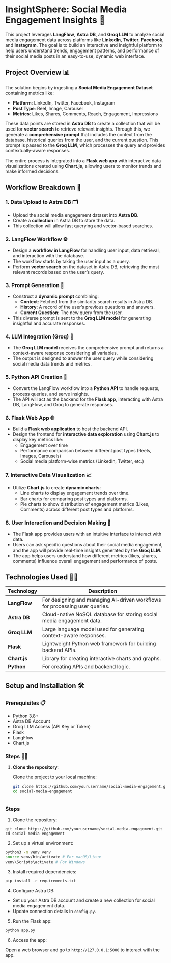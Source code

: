 # InsightSphere: Social Media Engagement Insights 🚀

This project leverages **LangFlow**, **Astra DB**, and **Groq LLM** to analyze social media engagement data across platforms like **LinkedIn**, **Twitter**, **Facebook**, and **Instagram**. The goal is to build an interactive and insightful platform to help users understand trends, engagement patterns, and performance of their social media posts in an easy-to-use, dynamic web interface.

## Project Overview 📊

The solution begins by ingesting a **Social Media Engagement Dataset** containing metrics like:

- **Platform**: LinkedIn, Twitter, Facebook, Instagram
- **Post Type**: Reel, Image, Carousel
- **Metrics**: Likes, Shares, Comments, Reach, Engagement, Impressions

These data points are stored in **Astra DB** to create a collection that will be used for **vector search** to retrieve relevant insights. Through this, we generate a **comprehensive prompt** that includes the context from the database, historical queries from the user, and the current question. This prompt is passed to the **Groq LLM**, which processes the query and provides contextually-aware responses.

The entire process is integrated into a **Flask web app** with interactive data visualizations created using **Chart.js**, allowing users to monitor trends and make informed decisions.

## Workflow Breakdown 🔄

### 1. **Data Upload to Astra DB** 🗂️

- Upload the social media engagement dataset into **Astra DB**.
- Create a **collection** in Astra DB to store the data.
- This collection will allow fast querying and vector-based searches.

### 2. **LangFlow Workflow** ⚙️

- Design a **workflow in LangFlow** for handling user input, data retrieval, and interaction with the database.
- The workflow starts by taking the user input as a query.
- Perform **vector search** on the dataset in Astra DB, retrieving the most relevant records based on the user’s query.

### 3. **Prompt Generation** 📝

- Construct a **dynamic prompt** combining:
  - **Context**: Fetched from the similarity search results in Astra DB.
  - **History**: A record of the user’s previous questions and answers.
  - **Current Question**: The new query from the user.
- This diverse prompt is sent to the **Groq LLM model** for generating insightful and accurate responses.

### 4. **LLM Integration (Groq)** 🤖

- The **Groq LLM model** receives the comprehensive prompt and returns a context-aware response considering all variables.
- The output is designed to answer the user query while considering social media data trends and metrics.

### 5. **Python API Creation** 🐍

- Convert the LangFlow workflow into a **Python API** to handle requests, process queries, and serve insights.
- The API will act as the backend for the **Flask app**, interacting with Astra DB, LangFlow, and Groq to generate responses.

### 6. **Flask Web App** 🌐

- Build a **Flask web application** to host the backend API.
- Design the frontend for **interactive data exploration** using **Chart.js** to display key metrics like:
  - Engagement over time
  - Performance comparison between different post types (Reels, Images, Carousels)
  - Social media platform-wise metrics (LinkedIn, Twitter, etc.)

### 7. **Interactive Data Visualization** 📈

- Utilize **Chart.js** to create **dynamic charts**:
  - Line charts to display engagement trends over time.
  - Bar charts for comparing post types and platforms.
  - Pie charts to show distribution of engagement metrics (Likes, Comments) across different post types and platforms.

### 8. **User Interaction and Decision Making** 💬

- The Flask app provides users with an intuitive interface to interact with data.
- Users can ask specific questions about their social media engagement, and the app will provide real-time insights generated by the **Groq LLM**.
- The app helps users understand how different metrics (likes, shares, comments) influence overall engagement and performance of posts.

## Technologies Used 🧑‍💻

| Technology       | Description                                                                 |
|------------------|-----------------------------------------------------------------------------|
| **LangFlow**         | For designing and managing AI-driven workflows for processing user queries. |
| **Astra DB**         | Cloud-native NoSQL database for storing social media engagement data.       |
| **Groq LLM**         | Large language model used for generating context-aware responses.           |
| **Flask**            | Lightweight Python web framework for building backend APIs.                 |
| **Chart.js**         | Library for creating interactive charts and graphs.                         |
| **Python**           | For creating APIs and backend logic.                                       |

## Setup and Installation 🛠️

### Prerequisites 📋

- Python 3.8+
- Astra DB Account
- Groq LLM Access (API Key or Token)
- Flask
- LangFlow
- Chart.js

### Steps 🏃‍♂️

1. **Clone the repository**:

   Clone the project to your local machine:

   ```bash
   git clone https://github.com/yourusername/social-media-engagement.git
   cd social-media-engagement
   


### Steps

1. Clone the repository:
```
git clone https://github.com/yourusername/social-media-engagement.git
cd social-media-engagement
```

2. Set up a virtual environment:

```bash
python3 -m venv venv
source venv/bin/activate # For macOS/Linux
venv\Scripts\activate # For Windows
```

3. Install required dependencies:

```
pip install -r requirements.txt
```

4. Configure Astra DB:

- Set up your Astra DB account and create a new collection for social media engagement data.
- Update connection details in `config.py`.

5. Run the Flask app:

```
python app.py
```

6. Access the app:

Open a web browser and go to `http://127.0.0.1:5000` to interact with the app.


